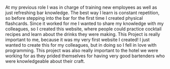 At my previous role I was in charge of training new employees as well as just refreshing bar knowledge. The best way I learn is constant repetition, so before stepping into the bar for the first time I created physical flashcards. Since it worked for me I wanted to share my knowledge with my colleagues, so I created this website, where people could practice cocktail recipes and learn about the drinks they were making. This Project is really important to me, because it was my very first website I created! I just wanted to create this for my colleagues, but in doing so I fell in love with programming. This project was also really important to the hotel we were working for as they prided themselves for having very good bartenders who were knowledgeable about their craft. 
